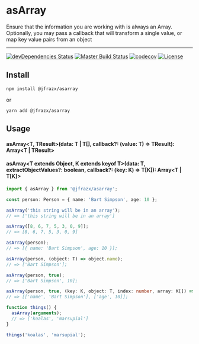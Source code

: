 # asArray

Ensure that the information you are working with is always an Array.  
Optionally, you may pass a callback that will transform a single value,
or map key value pairs from an object

---

[![devDependencies Status](https://david-dm.org/jfrazx/asarray/dev-status.svg)](https://david-dm.org/jfrazx/asarray?type=dev)
[![Master Build Status](https://img.shields.io/travis/jfrazx/asArray/master.svg?style=plastic)](https://travis-ci.org/jfrazx/asArray)
[![codecov](https://codecov.io/gh/jfrazx/asArray/branch/master/graph/badge.svg?style=plastic)](https://codecov.io/gh/jfrazx/asArray)
[![License](https://img.shields.io/npm/l/asarray.svg?style=plastic)](https://www.npmjs.com/package/@jfrazx/asarray)

## Install

`npm install @jfrazx/asarray`

or

`yarn add @jfrazx/asarray`

## Usage

#### asArray<T, TResult>(data: T | T[], callback?: (value: T) => TResult): Array<T | TResult>

#### asArray<T extends Object, K extends keyof T>(data: T, extractObjectValues?: boolean, callback?: (key: K) => T[K]): Array<T | T[K]>

```typescript
import { asArray } from '@jfrazx/asarray';

const person: Person = { name: 'Bart Simpson', age: 10 };

asArray('this string will be in an array');
// => ['this string will be in an array']

asArray([8, 6, 7, 5, 3, 0, 9]);
// => [8, 6, 7, 5, 3, 0, 9]

asArray(person);
// => [{ name: 'Bart Simpson', age: 10 }];

asArray(person, (object: T) => object.name);
// => ['Bart Simpson'];

asArray(person, true);
// => ['Bart Simpson', 10];

asArray(person, true, (key: K, object: T, index: number, array: K[]) => [k, o[k]]);
// => [['name', 'Bart Simpson'], ['age', 10]];

function things() {
  asArray(arguments);
  // => ['koalas', 'marsupial']
}

things('koalas', 'marsupial');
```
